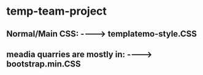 # temp-team-project

## Normal/Main CSS: ----> templatemo-style.CSS

## meadia quarries are mostly in: ----> bootstrap.min.CSS